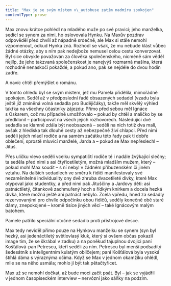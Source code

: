 ```yaml
---
title: "Max je se svým místem v\_autobuse zatím nadmíru spokojen"
contentType: prose
---
```


Max znovu krátce pohlédl na mladého muže po své pravici; jeho manželka, sedící se synem za nimi, ho oslovovala Hynku. Na Maxův pozdrav odpověděl před chvílí až nápadně srdečně, ale Max si stále nemohl vzpomenout, odkud Hynka zná. Rozhodl se však, že mu nebude klást vůbec žádné otázky, aby s ním pak nedejbože nemusel celou cestu konverzovat. Byl sice obvykle považován za člověka společenského, nicméně sám věděl nejlíp, že jeho takzvaná společenskost je nanejvýš rozmarná mašina, která rozhodně nenaskočí pokaždé, a pokud ano, pak se nejdéle do dvou hodin zadře.

A navíc chtěl přemýšlet o románu.

V tomto ohledu byl se svým místem, jež mu Pamela přidělila, mimořádně spokojen. Seděl až v předposlední řadě obsazených sedadel (vzadu byla ještě již zmíněná volná sedadla pro Budějičáky), takže měl skvělý výhled takřka na všechny účastníky zájezdu: Přímo před sebou měl Ignáce s Oskarem, což mu případně umožňovalo – pokud by chtěl a maličko by se předklonil – participovat na všech jejich rozhovorech. Následující dvě sedadla se klamně zdála být neobsazená – seděli na nich totiž dva malí, avšak z hlediska tak dlouhé cesty až nebezpečně živí chlapci. Před nimi seděli jejich mladí rodiče a na samém začátku této řady pak ti dobře oblečení, sprostě mluvící manželé, Jarda a – pokud se Max nepřeslechl – Jituš.

Přes uličku vlevo seděli vcelku sympatičtí rodiče té i nadále žvýkající slečny; ta seděla před nimi s asi čtyřicetiletým, možná mladším mužem, který – pokud mohl Max soudit – s ní nebyl v žádném příbuzenském či jiném vztahu. Na dalších sedadlech ve směru k řidiči manifestovaly své nezaměnitelné individuality ony dvě zhruba dvacetileté dívky, které Max otypoval jako studentky, a před nimi pak Jituščiny a Jardovy děti: asi patnáctiletý, čítankově zachmuřený hoch s řídkým knírkem a docela hezká dívka, které možná ještě ani patnáct nebylo. Zcela vpředu, hned za sedadly rezervovanými pro chvíle odpočinku obou řidičů, seděly konečně obě staré dámy, znepokojené – kromě tisíce jiných věcí – také Ignácovým malým batohem.

Pamele patřilo speciální otočné sedadlo proti přístrojové desce.

Max tedy neviděl přímo pouze na Hynkovu manželku se synem (syn byl hezký, asi jedenáctiletý světlovlasý kluk, který si ovšem občas pokazil image tím, že se škrábal v zadku) a na poněkud tajuplnou dvojici paní Košťálová-pan Petrescu, kteří seděli za ním. Petrescu byl menší podsaditý šedesátník s inteligentním kulatým obličejem; paní Košťálová byla vysoká štíhlá dáma s výraznýma očima. Když se Max v jednom okamžiku ohlédl, mile se na něho usmála; mohlo jí být tak pětačtyřicet.

Max už se nemohl dočkat, až bude moci začít psát. Byl – jak se vyjádřil v jednom časopiseckém interview – nervózní jako sáňky na podzim.

